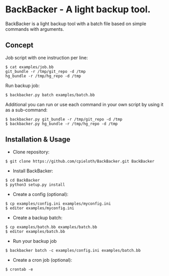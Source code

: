 BackBacker - A light backup tool.
=================================

BackBacker is a light backup tool with a batch file based on simple commands with arguments.


Concept
-------

Job script with one instruction per line:
```
$ cat examples/job.bb
git_bundle -r /tmp/git_repo -d /tmp
hg_bundle -r /tmp/hg_repo -d /tmp
```

Run backup job:
```
$ backbacker.py batch examples/batch.bb
```

Additional you can run or use each command in your own script by using it as a sub-command:
```
$ backbacker.py git_bundle -r /tmp/git_repo -d /tmp
$ backbacker.py hg_bundle -r /tmp/hg_repo -d /tmp
```


Installation & Usage
--------------------

* Clone repository:
```
$ git clone https://github.com/cpieloth/BackBacker.git BackBacker
```
* Install BackBacker:
```
$ cd BackBacker
$ python3 setup.py install
```
* Create a config (optional):
```
$ cp examples/config.ini examples/myconfig.ini
$ editor examples/myconfig.ini
```
* Create a backup batch:
```
$ cp examples/batch.bb examples/batch.bb
$ editor examples/batch.bb
```
* Run your backup job
```
$ backbacker batch -c examples/config.ini examples/batch.bb
```
* Create a cron job (optional):
```
$ crontab -e
```
